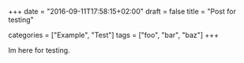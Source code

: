 +++
date = "2016-09-11T17:58:15+02:00"
draft = false 
title = "Post for testing"

categories = ["Example", "Test"]
tags = ["foo", "bar", "baz"]
+++

Im here for testing.
